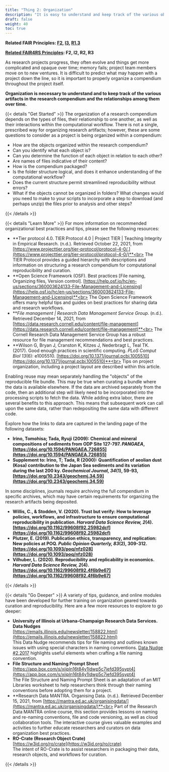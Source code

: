 ```yaml
---
title: "Thing 2: Organization"
description: "It is easy to understand and keep track of the various objects in the research compendium and their relationship over time."
draft: false
weight: 40
toc: true
---
```

**Related FAIR Principles: [F2](https://www.go-fair.org/fair-principles/f2-data-described-rich-metadata/), [I3](https://www.go-fair.org/fair-principles/i3-metadata-include-qualified-references-metadata/), [R1.3](https://www.go-fair.org/fair-principles/r1-3-metadata-meet-domain-relevant-community-standards/)**

**[Related FAIR4RS Principles](https://doi.org/10.15497/RDA00068): F2, I2, R2, R3**

As research projects progress, they often evolve and things get more complicated and opaque over time; memory fails; project team members move on to new ventures. It is difficult to predict what may happen with a project down the line, so it is important to properly organize a compendium throughout the project itself.

**Organization is necessary to understand and to keep track of the various artifacts in the research compendium and the relationships among them over time.**


{{< details "Get Started" >}}
The organization of a research compendium depends on the types of files, their relationship to one another, as well as their interactions within the computational workflow. There is not a single, prescribed way for organizing research artifacts; however, these are some questions to consider as a project is being organized within a compendium:

- How are the objects organized within the research compendium?
- Can you identify what each object is?
- Can you determine the function of each object in relation to each other?
- Are names of files indicative of their content?
- How is the compendium packaged?
- Is the folder structure logical, and does it enhance understanding of the computational
workflow?
- Does the current structure permit streamlined reproducibility without errors?
- What if the objects cannot be organized in folders? What changes would you need to make
to your scripts to incorporate a step to download (and perhaps unzip) the files prior to
analysis and other steps?

{{< /details >}}

{{< details "Learn More" >}}
For more information on recommended organizational best practices and tips, please see the
following resources:

- **Tier protocol 4.0. TIER Protocol 4.0 | Project TIER | Teaching Integrity in Empirical
Research. (n.d.). Retrieved October 22, 2021, from [https://www.projecttier.org/tier-protocol/protocol-4-0/.](https://www.projecttier.org/tier-protocol/protocol-4-0/)**<br>
The TIER Protocol provides a guided hierarchy with descriptions and information on
structuring a research compendium for computational reproducibility and curation.
- **Open Science Framework (OSF). Best practices [File naming, Organizing files, Version
control]. [https://help.osf.io/hc/en-us/sections/360003624133-File-Management-and-Licensing](https://help.osf.io/hc/en-us/sections/360003624133-File-Management-and-Licensing)**<br>
The Open Science Framework offers many helpful tips and guides on best practices for
sharing data and research workflows.
- ***File management | Research Data Management Service Group*. (n.d.). Retrieved
December 14, 2021, from [https://data.research.cornell.edu/content/file-management](https://data.research.cornell.edu/content/file-management)**<br>
The Cornell Research Data Management Service Group has a robust resource for file
management recommendations and best practices.
- **Wilson G, Bryan J, Cranston K, Kitzes J, Nederbragt L, Teal TK. (2017). Good enough
practices in scientific computing. *PLoS Comput Biol 13*(6): e1005510.
[https://doi.org/10.1371/journal.pcbi.1005510](https://doi.org/10.1371/journal.pcbi.1005510)**<br>
Tips on project organization, including a project layout are described within this article.

Enabling reuse may mean separately handling the "objects" of the reproducible file bundle. This may be true when curating a bundle where the data is available elsewhere. If the data are archived separately from the code, then an additional step will likely need to be incorporated into the processing scripts to fetch the data. While adding extra labor, there are several benefits to this approach. This means that subsequent work can call upon the same data, rather than redepositing the same data with different code.

Explore how the links to data are captured in the landing page of the following datasets:

- **Irino, Tomohisa; Tada, Ryuji (2009): Chemical and mineral compositions of sediments
from ODP Site 127-797. *PANGAEA*, [https://doi.org/10.1594/PANGAEA.726855](https://doi.org/10.1594/PANGAEA.726855)**
- **Supplement to: Irino, T; Tada, R (2000): Quantification of aeolian dust (Kosa)
contribution to the Japan Sea sediments and its variation during the last 200 ky.
*Geochemical Journal, 34*(1), 59-93, [https://doi.org/10.2343/geochemj.34.59](https://doi.org/10.2343/geochemj.34.59)**

In some disciplines, journals require archiving the full compendium in specific archives, which may have certain requirements for organizing the research artifacts being deposited.

- **Willis, C., & Stodden, V. (2020). Trust but verify: How to leverage policies, workflows, and infrastructure to ensure computational reproducibility in publication. *Harvard Data Science Review, 2*(4). [https://doi.org/10.1162/99608f92.25982dcf](https://doi.org/10.1162/99608f92.25982dcf)**
- **Plutzer, E. (2019). Publication ethics, transparency, and replication: New policies at POQ. *Public Opinion Quarterly, 83*(2), 309-312. [https://doi.org/10.1093/poq/nfz028](https://doi.org/10.1093/poq/nfz028)**
- **Vilhuber, L. (2020). Reproducibility and replicability in economics. *Harvard Data
Science Review, 2*(4). [https://doi.org/10.1162/99608f92.4f6b9e67](https://doi.org/10.1162/99608f92.4f6b9e67)**

{{< /details >}}

{{< details "Go Deeper" >}}
A variety of tips, guidance, and online modules have been developed for further training on organization geared towards curation and reproducibility. Here are a few more resources to explore to go deeper:
 
- **University of Illinois at Urbana-Champaign Research Data Services. Data Nudges**<br>
[https://emails.illinois.edu/newsletter/158822.html](https://emails.illinois.edu/newsletter/158822.html)<br>
This Data Nudge recommends tips for file naming and outlines known issues with using
special characters in naming conventions. [Data Nudge #2,2017](https://emails.illinois.edu/newsletter/160474.html) highlights useful elements when crafting a file naming convention.
- **File Structure and Naming Prompt Sheet**<br>
[https://app.box.com/s/xiipln16t84y1ldwp5c7iefd395sypt4](https://app.box.com/s/xiipln16t84y1ldwp5c7iefd395sypt4)<br>
The File Structure and Naming Prompt Sheet is an adaptation of an MIT Libraries worksheet
to help researchers think through their naming conventions before adopting them for a
project.
- **Research Data MANTRA. Organising Data. (n.d.). Retrieved December 15, 2021, from
[https://mantra.ed.ac.uk/organisingdata/](https://mantra.ed.ac.uk/organisingdata/)**<br>
Part of the Research Data MANTRA online course, this section provides lessons on naming
and re-naming conventions, file and code versioning, as well as cloud collaboration tools.
The interactive course gives valuable examples and activities to further educate researchers and curators on data organization best practices.
- **RO-Crate (Research Object Crate)**<br>
[https://w3id.org/ro/crate](https://w3id.org/ro/crate)<br>
The intent of RO-Crate is to assist researchers in packaging their data, research objects, and workflows for curation.

{{< /details >}}
